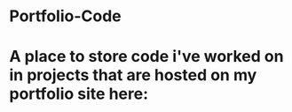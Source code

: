 # Portfolio-Code

# A place to store code i've worked on in projects that are hosted on my portfolio site here: 
